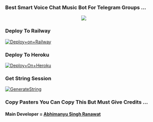 ### Best Smart Voice Chat Music Bot For Telegram Groups ...


<p align="center"><a href="https://t.me/itz_mst_boy"><img src="https://telegra.ph/file/7fa9017265d3d6f51d191.jpg"></a></p>




### Deploy To Railway

[![Deploy+on+Railway](https://railway.app/button.svg)](https://railway.app/new/template?template=https://github.com/itz-mst-boy/AlishaMusicPlayer&envs=API_ID,API_HASH,BOT_TOKEN,STRING_SESSION)


### Deploy To Heroku

[![Deploy+On+Heroku](https://www.herokucdn.com/deploy/button.svg)](https://heroku.com/deploy?template=https://github.com/itz-mst-boy/AlishaMusicPlayer)



### Get String Session

[![GenerateString](https://img.shields.io/badge/repl.it-generateString-yellowgreen)](https://t.me/StringGeneratorRobot)



### Copy Pasters You Can Copy This But Must Give Credits ...

#### Main Developer = [Abhimanyu Singh Ranawat](https://t.me/Itz_Venom_xD)
